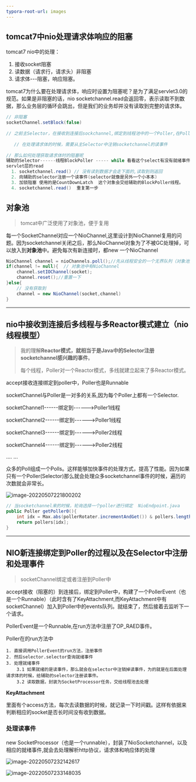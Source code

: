 ```yaml
---
typora-root-url: images
---
```


## tomcat7中nio处理请求体响应的阻塞

tomcat7 nio中的处理：

1. 接收socket阻塞
2. 读数据（请求行，请求头）非阻塞
3. 请求体---阻塞，响应阻塞。

tomcat7为什么要在处理请求体，响应时设置为阻塞呢？是为了满足servlet3.0的规范。如果是非阻塞的话，nio socketchannel.read会返回零，表示读取不到数据，那么业务层的循环会跳出，但是我们的业务却并没有读取到完整的请求体。

```java
// 非阻塞
socketChannel.setBlock(false)
    
// 之前主Selector，在接收到连接后sockchannel,绑定到线程池中的一个Poller,在Poller中有一个Selector,会注册socketchannel的读事件。为了方便处理请求行和请求头时非阻塞
    
   // 在处理请求体的时候，需要从主Selector中注销socketchannel的读事件
 
// 那么如何处理获取请求体时的阻塞呢
辅助的Selector------线程BlockPoller ----- while 看看这个select有没有就绪事件过来，解阻塞（调用传进来的CountDownLatch进行countDown()。
servlet层的read
  1. socketchannel.read() // 没有读到数据才会走下面的,读取到则返回
  2. 向辅助的selector注册一个读事件(selector就像是另外一个小本本)
  3. 加锁阻塞 使用的是CountDownLatch  这个对象会交给辅助的BlockPoller线程。
  4. socketchannel.read()  重复第一步
```

## 对象池

> tomcat中广泛使用了对象池，便于复用

每一个SocketChannel对应一个NioChannel,这里设计到NioChannel复用的问题。因为socketchannel关闭之后，那么NioChannel对象为了不被GC处理掉，可以放入到**对象池**中。避免每次有新连接时，都new 一个NioChannel

```java
NioChannel channel = nioChannels.poll();//先从线程安全的一个无界队列（对象池）中获取一个channel
if(channel != null){  // 对象池中有NioChannel
    channel.setIOChannel(socket);
    channel.reset();//重置一下
}else{
    // 没有获取到
    channel = new NioChannel(socket,channel)
}
```

------------



## nio中接收到连接后多线程与多Reactor模式建立（nio线程模型）

> 我的理解**Reactor模式，就相当于是Java中的Selector注册socketchannel感兴趣的事件**。
>
> 每个线程，Poller对一个Reactor模式，多线就建立起来了多Reactor模式。

accept接收连接绑定到poller中，Poller也是Runnable

socketChannel与Poller是一对多的关系,因为每个Poller上都有一个Selector.

socketChannel1------绑定到------>Poller1线程 

socketChannel2------绑定到------>Poller1线程 

socketChannel3------绑定到------>Poller2线程 

socketChannel4------绑定到------>Poller2线程

.... ... 

众多的Poll组成一个Polls。这样能够加快事件的处理方式，提高了性能。因为如果只有一个Poller(Selector)那么就会处理众多socketchannel事件的时候，遍历的次数就会非常长。

![image-20220507221800202](/image-20220507221800202.png)

```java
// 当socketchannel来的时候，轮询选择一个poller进行绑定  NioEndpoint.java
public Poller getPoller0(){
    int idx = Max.abs(pollerRotater.incrementAndGet()) & pollers.length();
    return pollers[idx];
}
```



----------

## **NIO新连接绑定到Poller的过程以及在Selector中注册和处理事件**

> socketChannel绑定或者注册到Poller中

accept接收（阻塞的）到连接后，绑定到Poller中，构建了一个PollerEvent（也是一个Runnable）（此时含有了KeyAttachment,而KeyAttachment中有socketChannel）加入到Poller中的events队列。就结束了，然后接着去监听下一个请求。

PollerEvent是一个Runnable,在run方法中注册了OP_RAED事件。

Poller在的run方法中

```
1. 直接调用PollerEvent的run方法，注册事件
2. 然后selector.selector查询就绪事件
3. 处理就绪事件
	3.1 如果就绪的是读事件，那么就会在selector中注销掉读事件，为的就是在后面处理请求体的时候，给辅助的selector注册读事件。
	3.2 读取数据，封装为SocketProcessor任务，交给线程池去处理
```

**KeyAttachment**

里面有个access方法，每次去读数据的时候，就记录一下时间戳。这样有依据来判断相应的socket是否长时间没有收到数据。

### 处理读事件

new SocketProcessor（也是一个runnable），封装了NioSocketchannel，以及相应的就绪事件,就会去处理解析http协议，请求体和响应体的处理

![image-20220507232142617](/image-20220507232142617.png)

![image-20220507233148035](/image-20220507233148035.png)